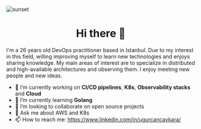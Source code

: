 ![sunset](https://user-images.githubusercontent.com/41244327/215312318-81dd0587-07a5-401f-a019-225f187f49c2.jpg)


<h1 align="center"> Hi there 👋 </h1>

I'm a 26 years old DevOps practitioner based in Istanbul. Due to my interest in this field, willing improving myself to learn new technologies and enjoys sharing knowledge. My main areas of interest are to specialize in distributed and high-available architectures and observing them. I enjoy meeting new people and new ideas. 

- 🔭 I’m currently working on <b>CI/CD pipelines</b>, <b>K8s</b>, <b>Observability stacks</b> and <b>Cloud</b>
- 🌱 I’m currently learning <b>Golang</b>
- 👯 I’m looking to collaborate on open source projects
- 💬 Ask me about AWS and K8s
- 📫 How to reach me: https://www.linkedin.com/in/ugurcancaykara/

<!--
**ugurcancaykara/ugurcancaykara** is a ✨ _special_ ✨ repository because its `README.md` (this file) appears on your GitHub profile.

Here are some ideas to get you started:

- 🔭 I’m currently working on ...
- 🌱 I’m currently learning ...
- 👯 I’m looking to collaborate on ...
- 🤔 I’m looking for help with ...
- 💬 Ask me about ...
- 📫 How to reach me: ...
- 😄 Pronouns: ...
- ⚡ Fun fact: ...
-->
